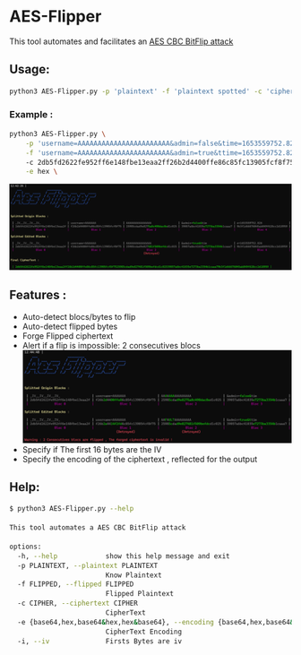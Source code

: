 # AES-Flipper
This tool automates and facilitates an [AES CBC BitFlip attack](https://vozec.fr/articles/attaque-bit-flipping-aes_cbc/)


## Usage:

```bash
python3 AES-Flipper.py -p 'plaintext' -f 'plaintext spotted' -c 'ciphertext' -e 'encoding of the ciphertext'
```

### Example :
```bash
python3 AES-Flipper.py \
	-p 'username=AAAAAAAAAAAAAAAAAAAAAAA&admin=false&time=1653559752.826288' \
	-f 'username=AAAAAAAAAAAAAAAAAAAAAAA&admin=true&ttime=1653559752.826288'
	-c 2db5fd2622fe952ff6e148fbe13eaa2ff26b2d4400ffe86c85fc13905fcf8f7525985cdad9e8275a0c498dac8ed1c02539057a6bc41035e7273ba3354b1caaa79b3f1d66676045ab849f628cc2d18959473beb8523cb6fb8610497f172748b40 \
	-e hex \
```
![Alt text](./img/example1.png)

## Features :
- Auto-detect blocs/bytes to flip
- Auto-detect flipped bytes
- Forge Flipped ciphertext
- Alert if a flip is impossible: 2 consecutives blocs
![Alt text](./img/example2.png)
- Specify if The first 16 bytes are the IV
- Specify the encoding of the ciphertext , reflected for the output


## Help:
```bash
$ python3 AES-Flipper.py --help

This tool automates a AES CBC BitFlip attack

options:
  -h, --help            show this help message and exit
  -p PLAINTEXT, --plaintext PLAINTEXT
                        Know Plaintext
  -f FLIPPED, --flipped FLIPPED
                        Flipped Plaintext
  -c CIPHER, --ciphertext CIPHER
                        CipherText
  -e {base64,hex,base64&hex,hex&base64}, --encoding {base64,hex,base64&hex,hex&base64}
                        CipherText Encoding
  -i, --iv              Firsts Bytes are iv
```
